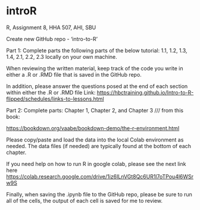 # introR
R, Assignment 8, HHA 507, AHI, SBU


Create new GitHub repo - ‘intro-to-R’ 


Part 1: Complete parts the following parts of the below tutorial: 1.1, 1.2, 1.3, 1.4, 2.1, 2.2, 2.3 locally on your own machine.

When reviewing the written material, keep track of the code you write in either a .R or .RMD file that is saved in the GitHub repo. 

In addition, please answer the questions posed at the end of each section within either the .R or .RMD file  Link: https://hbctraining.github.io/Intro-to-R-flipped/schedules/links-to-lessons.html 


Part 2: Complete parts: Chapter 1, Chapter 2, and Chapter 3 /// from this book:

https://bookdown.org/vaabe/bookdown-demo/the-r-environment.html 

Please copy/paste and load the data into the local Colab environment as needed.
The data files (if needed) are typically found at the bottom of each chapter. 

If you need help on how to run R in google colab, please see the next link here 
https://colab.research.google.com/drive/1iz6ILnVGt8Qc6UR1l7oTPou4l6WSrw9S

Finally, when saving the .ipynb file to the GitHub repo, please be sure to run all of the cells, the output of each cell is saved for me to review.
